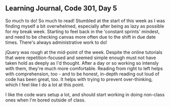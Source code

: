 ## Learning Journal, Code 301, Day 5

So much to do! So much to read! Stumbled at the start of this week as I was finding myself a bit overwhelmed, especially after being as lazy as possible for my break week. Starting to feel back in the 'constant sprints' mindest, and need to be checking canvas more often due to the shift in due date times. There's always administrative work to do!

jQuery was rough at the mid-point of the week. Despite the online tutorials that were repetition-focused and seemed simple enough must not have taken hold as deeply as I'd thought. After a day or so working so intensly with them, they're much more comfortable. Reading from right to left helps with comprehension, too - and to be honest, in-depth reading out loud of code has been great, too. It helps with trying to prevent over-thinking, which I feel like I do a lot at this point.

I like the code wars setup a lot, and should start working in doing non-class ones when I'm bored outside of class.
